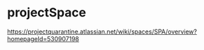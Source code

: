 # projectSpace

https://projectquarantine.atlassian.net/wiki/spaces/SPA/overview?homepageId=530907198
